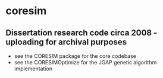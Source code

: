 # coresim

## Dissertation research code circa 2008 - uploading for archival purposes
- see the CORESIM package for the core codebase
- see the CORESIMOptimize for the JGAP genetic algorithm implementation
